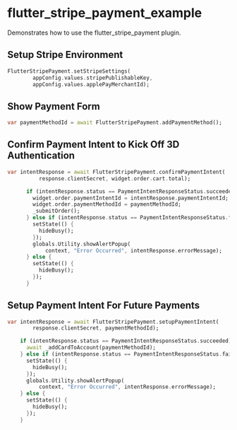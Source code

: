 # flutter_stripe_payment_example

Demonstrates how to use the flutter_stripe_payment plugin.


## Setup Stripe Environment

```dart
FlutterStripePayment.setStripeSettings(
        appConfig.values.stripePublishableKey,
        appConfig.values.applePayMerchantId);
```

## Show Payment Form

```dart
var paymentMethodId = await FlutterStripePayment.addPaymentMethod();
```

## Confirm Payment Intent to Kick Off 3D Authentication

```dart
var intentResponse = await FlutterStripePayment.confirmPaymentIntent(
          response.clientSecret, widget.order.cart.total);

      if (intentResponse.status == PaymentIntentResponseStatus.succeeded) {
        widget.order.paymentIntentId = intentResponse.paymentIntentId;
        widget.order.paymentMethodId = paymentMethodId;
        _submitOrder();
      } else if (intentResponse.status == PaymentIntentResponseStatus.failed) {
        setState(() {
          hideBusy();
        });
        globals.Utility.showAlertPopup(
            context, "Error Occurred", intentResponse.errorMessage);
      } else {
        setState(() {
          hideBusy();
        });
      }
```

## Setup Payment Intent For Future Payments

```dart
var intentResponse = await FlutterStripePayment.setupPaymentIntent(
        response.clientSecret, paymentMethodId);

    if (intentResponse.status == PaymentIntentResponseStatus.succeeded) {
      await _addCardToAccount(paymentMethodId);
    } else if (intentResponse.status == PaymentIntentResponseStatus.failed) {
      setState(() {
        hideBusy();
      });
      globals.Utility.showAlertPopup(
          context, "Error Occurred", intentResponse.errorMessage);
    } else {
      setState(() {
        hideBusy();
      });
    }
```
